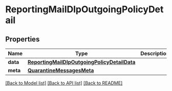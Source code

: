# ReportingMailDlpOutgoingPolicyDetail

## Properties
Name | Type | Description | Notes
------------ | ------------- | ------------- | -------------
**data** | [**ReportingMailDlpOutgoingPolicyDetailData**](ReportingMailDlpOutgoingPolicyDetailData.md) |  | [optional] 
**meta** | [**QuarantineMessagesMeta**](QuarantineMessagesMeta.md) |  | [optional] 

[[Back to Model list]](../README.md#documentation-for-models) [[Back to API list]](../README.md#documentation-for-api-endpoints) [[Back to README]](../README.md)

